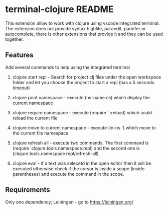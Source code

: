 # terminal-clojure README

This extension allow to work with clojure using vscode integrated terminal.
The extension does not provide syntax highlite, paraedit, parinfer or autocomplete, there is other extensions that provide it
and they can be used together.

## Features

Add several commands to help using the integrated terminal

1) clojure start repl - Search for project.clj files under the open workspace folder and let you choose the project to start a repl (has a 5 seconds timeout)

2) clojure print namespace - execute (ns-name *ns*) which display the current namespace

3) clojure require namespace - execute (require '<open editor namespace> :reload) which sould reload the current file

4) clojure move to current namespace - execute (in-ns '<open editor namespace>) which move to the current file namespace

5) clojure refresh all - execute two commands. The first command is (require 'clojure.tools.namespace.repl) and the second one is (clojure.tools.namespace.repl/refresh-all)

6) clojure eval - if a text was selecetd in the open editor then it will be executed otherwise check if the cursor is inside a scope (inside parentheses) and execute the command in the scope.

## Requirements

Only one dependency; Leiningen - go to https://leiningen.org/ 